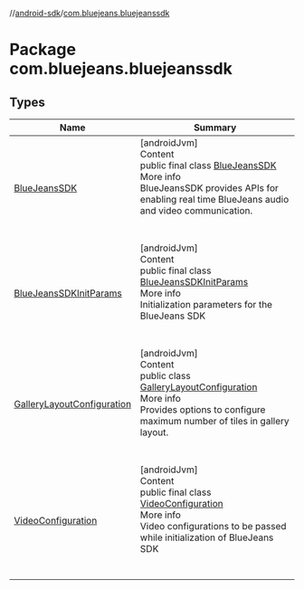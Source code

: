 //[android-sdk](../../index.md)/[com.bluejeans.bluejeanssdk](index.md)



# Package com.bluejeans.bluejeanssdk  


## Types  
  
|  Name |  Summary | 
|---|---|
| <a name="com.bluejeans.bluejeanssdk/BlueJeansSDK///PointingToDeclaration/"></a>[BlueJeansSDK](-blue-jeans-s-d-k/index.md)| <a name="com.bluejeans.bluejeanssdk/BlueJeansSDK///PointingToDeclaration/"></a>[androidJvm]  <br>Content  <br>public final class [BlueJeansSDK](-blue-jeans-s-d-k/index.md)  <br>More info  <br>BlueJeansSDK provides APIs for enabling real time BlueJeans audio and video communication.  <br><br><br>|
| <a name="com.bluejeans.bluejeanssdk/BlueJeansSDKInitParams///PointingToDeclaration/"></a>[BlueJeansSDKInitParams](-blue-jeans-s-d-k-init-params/index.md)| <a name="com.bluejeans.bluejeanssdk/BlueJeansSDKInitParams///PointingToDeclaration/"></a>[androidJvm]  <br>Content  <br>public final class [BlueJeansSDKInitParams](-blue-jeans-s-d-k-init-params/index.md)  <br>More info  <br>Initialization parameters for the BlueJeans SDK  <br><br><br>|
| <a name="com.bluejeans.bluejeanssdk/GalleryLayoutConfiguration///PointingToDeclaration/"></a>[GalleryLayoutConfiguration](-gallery-layout-configuration/index.md)| <a name="com.bluejeans.bluejeanssdk/GalleryLayoutConfiguration///PointingToDeclaration/"></a>[androidJvm]  <br>Content  <br>public class [GalleryLayoutConfiguration](-gallery-layout-configuration/index.md)  <br>More info  <br>Provides options to configure maximum number of tiles in gallery layout.  <br><br><br>|
| <a name="com.bluejeans.bluejeanssdk/VideoConfiguration///PointingToDeclaration/"></a>[VideoConfiguration](-video-configuration/index.md)| <a name="com.bluejeans.bluejeanssdk/VideoConfiguration///PointingToDeclaration/"></a>[androidJvm]  <br>Content  <br>public final class [VideoConfiguration](-video-configuration/index.md)  <br>More info  <br>Video configurations to be passed while initialization of BlueJeans SDK  <br><br><br>|

